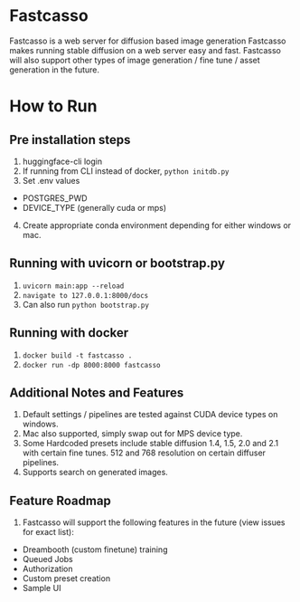# Fastcasso
Fastcasso is a web server for diffusion based image generation
Fastcasso makes running stable diffusion on a web server easy and fast.
Fastcasso will also support other types of image generation / fine tune / asset generation in the future.

# How to Run

## Pre installation steps
1. huggingface-cli login
2. If running from CLI instead of docker, `python initdb.py`
3. Set .env values
- POSTGRES_PWD
- DEVICE_TYPE (generally cuda or mps)
4. Create appropriate conda environment depending for either windows or mac.

## Running with uvicorn or bootstrap.py

1. `uvicorn main:app --reload`
2. `navigate to 127.0.0.1:8000/docs`
3.  Can also run `python bootstrap.py`

## Running with docker

1. `docker build -t fastcasso .`
2. `docker run -dp 8000:8000 fastcasso`

## Additional Notes and Features

1. Default settings / pipelines are tested against CUDA device types on windows.
2. Mac also supported, simply swap out for MPS device type.
3. Some Hardcoded presets include stable diffusion 1.4, 1.5, 2.0 and 2.1 with certain fine tunes. 512 and 768 resolution on certain diffuser pipelines.
4. Supports search on generated images.

## Feature Roadmap

1. Fastcasso will support the following features in the future (view issues for exact list):
- Dreambooth (custom finetune) training
- Queued Jobs
- Authorization
- Custom preset creation
- Sample UI
